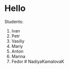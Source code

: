 # Hello
Students:
1. Ivan
2. Petr 
3. Vasiliy
4. Mariy
5. Anton
6. Marina
7. Fedor
#   N a d i y a K a m a l o v a K  
 